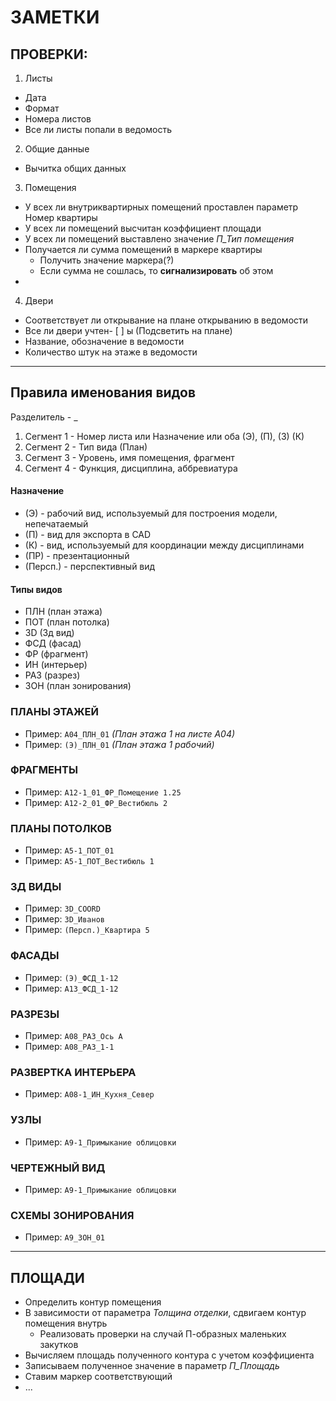 # ЗАМЕТКИ

## ПРОВЕРКИ:
1. Листы
  - Дата
  - Формат
  - Номера листов
  - Все ли листы попали в ведомость

2. Общие данные
  - Вычитка общих данных

3. Помещения
 - У всех ли внутриквартирных помещений проставлен параметр Номер квартиры
 - У всех ли помещений высчитан коэффициент площади
 - У всех ли помещений выставлено значение *П_Тип помещения*
 - Получается ли сумма помещений в маркере квартиры
   - Получить значение маркера(?)
   - Если сумма не сошлась, то **сигнализировать** об этом
 -
4. Двери
 - Соответствует ли открывание на плане открыванию в ведомости
 - Все ли двери учтен- [ ] ы  (Подсветить на плане)
 - Название, обозначение в ведомости
 - Количество штук на этаже в ведомости
---
## Правила именования видов
Разделитель - _
1. Сегмент 1 - Номер листа или Назначение или оба (Э), (П), (З) (К)
2. Сегмент 2 - Тип вида (План)
3. Сегмент 3 - Уровень, имя помещения, фрагмент
4. Сегмент 4 - Функция, дисциплина, аббревиатура

#### Назначение
- (Э) - рабочий вид, используемый для построения модели, непечатаемый
- (П) - вид для экспорта в CAD
- (К) - вид, используемый для координации между дисциплинами
- (ПР) - презентационный
- (Персп.) - перспективный вид

#### Типы видов
- ПЛН (план этажа)
- ПОТ (план потолка)
- 3D (3д вид)
- ФСД (фасад)
- ФР (фрагмент)
- ИН (интерьер)
- РАЗ (разрез)
- ЗОН (план зонирования)

### ПЛАНЫ ЭТАЖЕЙ
- Пример: ```А04_ПЛН_01``` _(План этажа 1 на листе А04)_
- Пример: ```(Э)_ПЛН_01``` _(План этажа 1 рабочий)_

### ФРАГМЕНТЫ
- Пример: ```А12-1_01_ФР_Помещение 1.25```
- Пример: ```А12-2_01_ФР_Вестибюль 2```

### ПЛАНЫ ПОТОЛКОВ
- Пример: ```А5-1_ПОТ_01```
- Пример: ```А5-1_ПОТ_Вестибюль 1```

### 3Д ВИДЫ
- Пример: ```3D_COORD```
- Пример: ```3D_Иванов```
- Пример: ```(Персп.)_Квартира 5```

### ФАСАДЫ
- Пример: ```(Э)_ФСД_1-12```
- Пример: ```А13_ФСД_1-12```

### РАЗРЕЗЫ
- Пример: ```А08_РАЗ_Ось А```
- Пример: ```А08_РАЗ_1-1```

### РАЗВЕРТКА ИНТЕРЬЕРА
- Пример: ```А08-1_ИН_Кухня_Север```

### УЗЛЫ
- Пример: ```А9-1_Примыкание облицовки```

### ЧЕРТЕЖНЫЙ ВИД
- Пример: ```А9-1_Примыкание облицовки```

### СХЕМЫ ЗОНИРОВАНИЯ
- Пример: ```А9_ЗОН_01```

---
## ПЛОЩАДИ
- Определить контур помещения
- В зависимости от параметра *Толщина отделки*, сдвигаем контур помещения внутрь
  - Реализовать проверки на случай П-образных маленьких закутков
- Вычисляем площадь полученного контура с учетом коэффициента
- Записываем полученное значение в параметр *П_Площадь*
- Ставим маркер соответствующий
- ...
